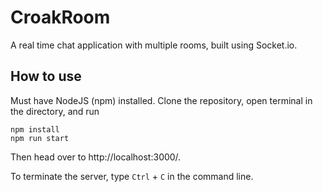 # CroakRoom

A real time chat application with multiple rooms, built using Socket.io.

## How to use

Must have NodeJS (npm) installed. Clone the repository, open terminal in the directory, and run

```
npm install
npm run start
```

Then head over to http://localhost:3000/.

To terminate the server, type `Ctrl` + `C` in the command line.
